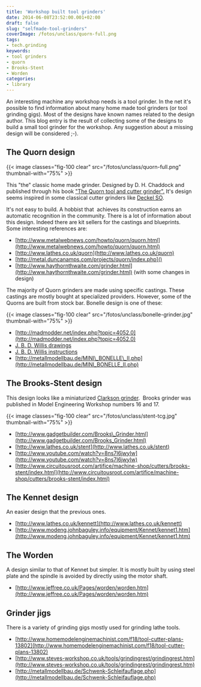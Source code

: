 ```yaml
---
title: 'Workshop built tool grinders'
date: 2014-06-08T23:52:00.001+02:00
draft: false
slug: "selfmade-tool-grinders"
coverImage: /fotos/unclass/quorn-full.png
tags:
- tech.grinding
keywords:
- tool grinders
- quorn
- Brooks-Stent
- Worden
categories:
- library
---
```


An interesting machine any workshop needs is a tool grinder. In the
net it's possible to find information about many home made tool
grinders (or tool grinding gigs). Most of the designs have known names
related to the design author. This blog entry is the result of
collecting some of the designs to build a small tool grinder for the
workshop. Any suggestion about a missing design will be considered ;-).


The Quorn design
----------------

{{< image classes="fig-100 clear"  src="/fotos/unclass/quorn-full.png" thumbnail-with="75%" >}}

This "the" classic home made grinder. Designed by D. H. Chaddock and
published through his book ["The Quorn tool and cutter
grinder".](https://openlibrary.org/works/OL13223812W/The_Quorn_tool_and_cutter_grinder)
It's design seems inspired in some classical cutter grinders like
[Deckel SO](http://www.lathes.co.uk/deckel/page3.html).

It's not easy to build. A hobbist that  achieves its construction
earns an automatic recognition in the community. There is a lot of
information about this design. Indeed there are kit sellers for the
castings and blueprints. Some interesting references are:


*   [http://www.metalwebnews.com/howto/quorn/quorn.html](http://www.metalwebnews.com/howto/quorn/quorn.html)
*   [http://www.lathes.co.uk/quorn](http://www.lathes.co.uk/quorn)
*   [http://metal.duncanamps.com/projects/quorn/index.php]()
*   [http://www.haythornthwaite.com/grinder.html](http://www.haythornthwaite.com/grinder.html) (with some changes in design)


The majority of Quorn grinders are made using specific castings. These
castings are mostly bought at specialized providers. However, some of
the Quorns are built from stock bar. Bonelle design is one of these:

{{< image classes="fig-100 clear"  src="/fotos/unclass/bonelle-grinder.jpg" thumbnail-with="75%" >}}


*   [http://madmodder.net/index.php?topic=4052.0](http://madmodder.net/index.php?topic=4052.0)
*   [J. B. D. Willis drawings](/pdfs/bonelle-tcg-drawings.pdf)
*   [J. B. D. Willis instructions](/pdfs/bonelle-tcg.pdf)
*   [http://metallmodellbau.de/MINI\_BONELLE\_II.php](http://metallmodellbau.de/MINI_BONELLE_II.php)



The Brooks-Stent design
-----------------------

This design looks like a miniaturized [Clarkson
grinder](http://www.lathes.co.uk/clarkson).  Brooks grinder was
published in Model Engineering Workshop numbers 16 and 17.

{{< image classes="fig-100 clear"  src="/fotos/unclass/stent-tcg.jpg" thumbnail-with="75%" >}}

*   [http://www.gadgetbuilder.com/Brooks\_Grinder.html](http://www.gadgetbuilder.com/Brooks_Grinder.html)
*   [http://www.lathes.co.uk/stent](http://www.lathes.co.uk/stent)
*   [http://www.youtube.com/watch?v=8ns7I6jwyIw](http://www.youtube.com/watch?v=8ns7I6jwyIw)
*   [http://www.circuitousroot.com/artifice/machine-shop/cutters/brooks-stent/index.html](http://www.circuitousroot.com/artifice/machine-shop/cutters/brooks-stent/index.html)


The Kennet design
-----------------


An easier design that the previous ones.


*   [http://www.lathes.co.uk/kennett](http://www.lathes.co.uk/kennett)
*   [http://www.modeng.johnbaguley.info/equipment/Kennet/kennet1.htm](http://www.modeng.johnbaguley.info/equipment/Kennet/kennet1.htm)


The Worden
----------

A design similar to that of Kennet but simpler. It is mostly built by
using steel plate and the spindle is avoided by directly using the
motor shaft.


* [http://www.jeffree.co.uk/Pages/worden/worden.htm](http://www.jeffree.co.uk/Pages/worden/worden.htm)


Grinder jigs
------------


There is a variety of grinding gigs mostly used for grinding lathe tools.


*   [http://www.homemodelenginemachinist.com/f18/tool-cutter-plans-13802](http://www.homemodelenginemachinist.com/f18/tool-cutter-plans-13802)
*   [http://www.steves-workshop.co.uk/tools/grindingrest/grindingrest.htm](http://www.steves-workshop.co.uk/tools/grindingrest/grindingrest.htm)
*   [http://metallmodellbau.de/Schwenk-Schleifauflage.php](http://metallmodellbau.de/Schwenk-Schleifauflage.php)
